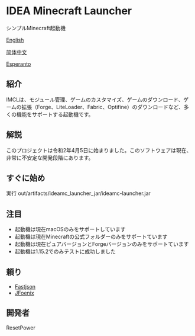 # IDEA Minecraft Launcher
シンプルMinecraft起動機

[English](README.md)

[简体中文](README_zh.md)

[Esperanto](README_eo.md)
## 紹介
IMCLは、モジュール管理、ゲームのカスタマイズ、ゲームのダウンロード、ゲームの拡張（Forge、LiteLoader、Fabric、Optifine）のダウンロードなど、多くの機能をサポートする起動機です。
## 解説
このプロジェクトは令和2年4月5日に始まりました。このソフトウェアは現在、非常に不安定な開発段階にあります。
## すぐに始め
実行 out/artifacts/ideamc_launcher_jar/ideamc-launcher.jar
## 注目
- 起動機は現在macOSのみをサポートしています
- 起動機は現在Minecraftの公式フォルダーのみをサポートています
- 起動機は現在ピュアバージョンとForgeバージョンのみをサポートています
- 起動機は1.15.2でのみテストに成功しました
## 頼り
- [Fastjson](https://github.com/alibaba/fastjson)
- [JFoenix](https://github.com/jfoenixadmin/JFoenix)
## 開発者
ResetPower